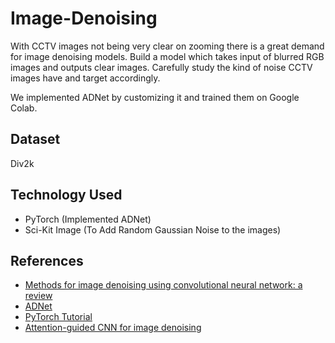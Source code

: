 # Image-Denoising

With CCTV images not being very clear on zooming there is a great demand for image denoising models. Build a model which takes input of blurred RGB images and outputs clear images. Carefully study the kind of noise CCTV images have and target accordingly.

We implemented ADNet by customizing it and trained them on Google Colab.

## Dataset

Div2k

## Technology Used

- PyTorch (Implemented ADNet)
- Sci-Kit Image (To Add Random Gaussian Noise to the images)

## References

- [Methods for image denoising using convolutional neural network: a review](https://link.springer.com/article/10.1007/s40747-021-00428-4)
- [ADNet](https://github.com/hellloxiaotian/ADNet)
- [PyTorch Tutorial](https://www.youtube.com/watch?v=GIsg-ZUy0MY)
- [Attention-guided CNN for image denoising](https://www.sciencedirect.com/science/article/pii/S0893608019304241)
